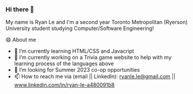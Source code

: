 ### Hi there 👋

<!--
**ryan1le/ryan1le** is a ✨ _special_ ✨ repository because its `README.md` (this file) appears on your GitHub profile.

Here are some ideas to get you started:

- 🔭 I’m currently working on ...
- 🌱 I’m currently learning ...
- 👯 I’m looking to collaborate on ...
- 🤔 I’m looking for help with ...
- 💬 Ask me about ...
- 📫 How to reach me: ...
- 😄 Pronouns: ...
- ⚡ Fun fact: ...
-->

My name is Ryan Le and I'm a second year Toronto Metropolitan (Ryerson) University student studying Computer/Software Engineering!

😄 About me

- 🌱 I’m currently learning HTML/CSS and Javacript
- 🔭 I’m currently working on a Trivia game website to help with my learning process of the languages above
- 🤔 I’m looking for Summer 2023 co-op opportunities 
- 📫 How to reach me via (email || LinkedIn): ryanle.le@gmail.com || www.linkedin.com/in/ryan-le-a480091b8
